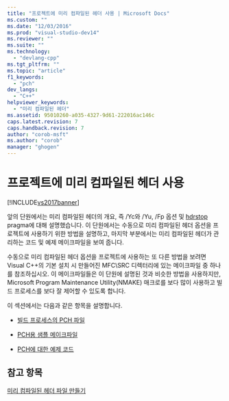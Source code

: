 ```yaml
---
title: "프로젝트에 미리 컴파일된 헤더 사용 | Microsoft Docs"
ms.custom: ""
ms.date: "12/03/2016"
ms.prod: "visual-studio-dev14"
ms.reviewer: ""
ms.suite: ""
ms.technology: 
  - "devlang-cpp"
ms.tgt_pltfrm: ""
ms.topic: "article"
f1_keywords: 
  - "pch"
dev_langs: 
  - "C++"
helpviewer_keywords: 
  - "미리 컴파일된 헤더"
ms.assetid: 95010260-a035-4327-9d61-222016ac146c
caps.latest.revision: 7
caps.handback.revision: 7
author: "corob-msft"
ms.author: "corob"
manager: "ghogen"
---
```

# 프로젝트에 미리 컴파일된 헤더 사용
[!INCLUDE[vs2017banner](../../assembler/inline/includes/vs2017banner.md)]

앞의 단원에서는 미리 컴파일된 헤더의 개요, 즉 \/Yc와 \/Yu, \/Fp 옵션 및 [hdrstop](../../preprocessor/hdrstop.md) pragma에 대해 설명했습니다.  이 단원에서는 수동으로 미리 컴파일된 헤더 옵션을 프로젝트에 사용하기 위한 방법을 설명하고, 마지막 부분에서는 미리 컴파일된 헤더가 관리하는 코드 및 예제 메이크파일을 보여 줍니다.  
  
 수동으로 미리 컴파일된 헤더 옵션을 프로젝트에 사용하는 또 다른 방법을 보려면 Visual C\+\+의 기본 설치 시 만들어진 MFC\\SRC 디렉터리에 있는 메이크파일 중 하나를 참조하십시오.  이 메이크파일들은 이 단원에 설명된 것과 비슷한 방법을 사용하지만, Microsoft Program Maintenance Utility\(NMAKE\) 매크로를 보다 많이 사용하고 빌드 프로세스를 보다 잘 제어할 수 있도록 합니다.  
  
 이 섹션에서는 다음과 같은 항목을 설명합니다.  
  
-   [빌드 프로세스의 PCH 파일](../../build/reference/pch-files-in-the-build-process.md)  
  
-   [PCH용 샘플 메이크파일](../../build/reference/sample-makefile-for-pch.md)  
  
-   [PCH에 대한 예제 코드](../../build/reference/example-code-for-pch.md)  
  
## 참고 항목  
 [미리 컴파일된 헤더 파일 만들기](../../build/reference/creating-precompiled-header-files.md)